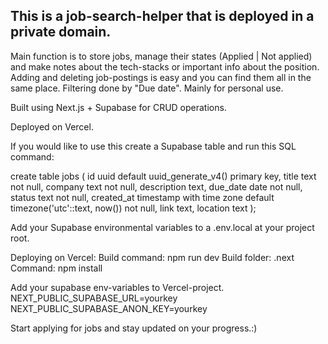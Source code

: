 ## This is a job-search-helper that is deployed in a private domain.
Main function is to store jobs, manage their states (Applied | Not applied) and make notes about the tech-stacks or important info about the position. 
Adding and deleting job-postings is easy and you can find them all in the same place. Filtering done by "Due date".
Mainly for personal use.



Built using Next.js + Supabase for CRUD operations.


Deployed on Vercel. 

If you would like to use this create a Supabase table and run this SQL command:

create table jobs (
  id uuid default uuid_generate_v4() primary key,
  title text not null,
  company text not null,
  description text,
  due_date date not null,
  status text not null,
  created_at timestamp with time zone default timezone('utc'::text, now()) not null,
  link text,
  location text
);

Add your Supabase environmental variables to a .env.local at your project root.

Deploying on Vercel:
Build command: npm run dev
Build folder: .next
Command: npm install

Add your supabase env-variables to Vercel-project.
NEXT_PUBLIC_SUPABASE_URL=yourkey
NEXT_PUBLIC_SUPABASE_ANON_KEY=yourkey

Start applying for jobs and stay updated on your progress.:)









